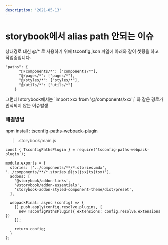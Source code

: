 ```yaml
---
description: '2021-05-13'
---
```


# storybook에서 alias path 안되는 이슈

상대경로 대신 @/\* 로 사용하기 위해 tsconfig.json 파일에 아래와 같이 셋팅을 하고 작업중입니다. 

```text
"paths": {
      "@/components/*": ["components/*"],
      "@/pages/*": ["pages/*"],
      "@/styles/*": ["styles/*"],
      "@/utils/*": ["utils/*"]
    }            
```

그런데! storybook에서는 \`import xxx from '@/components/xxx';\` 와 같은 경로가 인식되지 않는 이슈발생 

### 해결방법 

npm install : [tsconfig-paths-webpack-plugin ](https://www.npmjs.com/package/tsconfig-paths-webpack-plugin)

> .storybook/main.js

```text
const { TsconfigPathsPlugin } = require('tsconfig-paths-webpack-plugin');

module.exports = {
  stories: ['../components/**/*.stories.mdx', '../components/**/*.stories.@(js|jsx|ts|tsx)'],
  addons: [
    '@storybook/addon-links',
    '@storybook/addon-essentials',
    'storybook-addon-styled-component-theme/dist/preset',
  ],

  webpackFinal: async (config) => {
    [].push.apply(config.resolve.plugins, [
      new TsconfigPathsPlugin({ extensions: config.resolve.extensions })
    ]);

    return config;
  }
};
```

